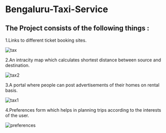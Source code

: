 # Bengaluru-Taxi-Service

## The Project consists of the following things :

1.Links to different ticket booking sites.

![tax](https://user-images.githubusercontent.com/37899407/40795291-361fc4a4-651f-11e8-9b88-f55b4e5fb3a5.png)


2.An intracity map which calculates shortest distance between source and destination.

![tax2](https://user-images.githubusercontent.com/37899407/40795308-4a50dd46-651f-11e8-95de-91f480480411.png)


3.A portal where people can post advertisements of their homes on rental basis.

![tax1](https://user-images.githubusercontent.com/37899407/40795331-5faef970-651f-11e8-8b09-708a96891c23.png)


4.Preferences form which helps in planning trips according to the interests of the user.

![preferences](https://user-images.githubusercontent.com/37899407/40795351-6e9f14c4-651f-11e8-98ba-8d576685b02a.png)

